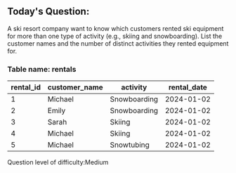 ## Today's Question:

A ski resort company want to know which customers 
rented ski equipment for more than one type of activity 
(e.g., skiing and snowboarding). List the customer names and 
the number of distinct activities they rented equipment for.

### Table name: rentals

| rental_id | customer_name    | activity     |rental_date
|-----------|------------------|--------------|----------|
| 1         | Michael          | Snowboarding |2024-01-02
| 2         | Emily            | Snowboarding |2024-01-02
| 3         | Sarah            | Skiing       |2024-01-02
| 4         | Michael          | Skiing       |2024-01-02
| 5         | Michael          | Snowtubing   |2024-01-02


Question level of difficulty:Medium